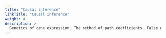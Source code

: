 ```yaml
---
title: "Causal inference"
linkTitle: "Causal inference"
weight: 4
description: >
  Genetics of gene expression. The method of path coefficients. False discovery control.
---
```

